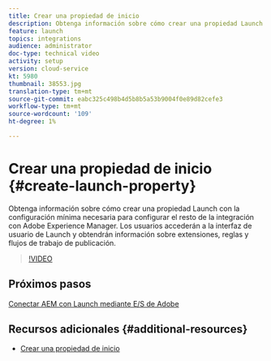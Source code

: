 ```yaml
---
title: Crear una propiedad de inicio
description: Obtenga información sobre cómo crear una propiedad Launch con la configuración mínima necesaria para configurar el resto de la integración. Los usuarios se familiarizarán con la interfaz de usuario de Launch y conocerán las extensiones, las reglas y los flujos de trabajo de publicación.
feature: launch
topics: integrations
audience: administrator
doc-type: technical video
activity: setup
version: cloud-service
kt: 5980
thumbnail: 38553.jpg
translation-type: tm+mt
source-git-commit: eabc325c498b4d5b8b5a53b9004f0e89d82cefe3
workflow-type: tm+mt
source-wordcount: '109'
ht-degree: 1%

---
```



# Crear una propiedad de inicio {#create-launch-property}

Obtenga información sobre cómo crear una propiedad Launch con la configuración mínima necesaria para configurar el resto de la integración con Adobe Experience Manager. Los usuarios accederán a la interfaz de usuario de Launch y obtendrán información sobre extensiones, reglas y flujos de trabajo de publicación.

>[!VIDEO](https://video.tv.adobe.com/v/38553?quality=12&learn=on)

## Próximos pasos

[Conectar AEM con Launch mediante E/S de Adobe](connect-aem-launch-adobe-io.md)

## Recursos adicionales {#additional-resources}

* [Crear una propiedad de inicio](https://docs.adobe.com/content/help/en/core-services-learn/implementing-in-websites-with-launch/configure-launch/launch.html)
